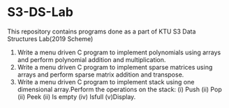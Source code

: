# S3-DS-Lab
This repository contains programs done as a part of KTU S3 Data Structures Lab(2019 Scheme)

1. Write a menu driven C program to implement polynomials using arrays and perform polynomial addition and multiplication.
2. Write a menu driven C program to implement sparse matrices using arrays and perform sparse matrix addition and transpose.
3. Write a menu driven C program to implement stack using one dimensional array.Perform the operations on the stack:
(i) Push (ii) Pop (ii) Peek (ii) Is empty (iv) Isfull (v)Display.
